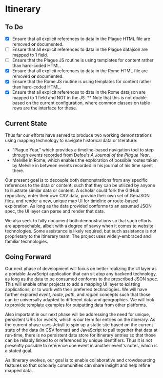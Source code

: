 # Itinerary

## To Do

* [x] Ensure that all explicit references to data in the Plague HTML file are removed **or** documented.
* [ ] Ensure that all explicit references to data in the Plague datajson are mapped to 1 field.
* [ ] Ensure that the Plague JS routine is using templates for content rather than hard-coded HTML.
* [x] Ensure that all explicit references to data in the Rome HTML file are removed **or** documented.
* [x] Ensure that the Rome JS routine is using templates for content rather than hard-coded HTML.
* [x] Ensure that all explicit references to data in the Rome datajson are mapped to 1 field and NOT in the JS.
** Note that this is not doable based on the current configuration, where common classes on table rows are the interface for these.

## Current State

Thus far our efforts have served to produce two working demonstrations using mapping technology to navigate historical data or literature:

* "Plague Year," which provides a timeline-based navigation tool to step through events recorded from Defoe's *A Journal of the Plague Year*.
* Melville in Rome, which enables the exploration of possible routes taken by Melville in between events recorded in his journal of his time spent there.

Our present goal is to decouple both demonstrations from any specific references to the data or content, such that they can be utilized by anyone to illustrate similar data or content. A scholar could fork the GitHub repository, enter their own CSV data, provide their own set of GeoJSON files, and render a new, unique map UI for timeline or route-based exploration. As long as the data provided conforms to an assumed JSON spec, the UI layer can parse and render that data.

We also seek to fully document both demonstrations so that such efforts are approachable, albeit with a degree of savvy when it comes to website technologies. Some assistance is likely required, but such assistance is not proprietary to the Itinerary team. The project uses widely-embraced and familiar technologies.

## Going Forward

Our next phase of development will focus on better realizing the UI layer as a portable JavaScript application that can sit atop any backend technology, as long as the data to be consumed conforms to the prescribed JSON spec. This will enable other projects to add a mapping UI layer to existing applications, or to work with their preferred technologies. We will have further explored *event*, *route*, *path*, and *region* concepts such that those can be universally adapted to different data and geographies. We will look to provide template examples for outputting data from other platforms.

Also important in our next phase will be addressing the need for unique, persistent URIs for *events*, which is our term for entries on the itinerary. As the current phase uses Jekyll to spin up a static site based on the current state of the data (in CSV format) and JavaScript to pull together that data at run-time, there is no persistent data store for itinerary entries so that those can be reliably linked to or referenced by unique identifiers. Thus it is not presently possible to reference one event in another event's notes, which is a stated goal.

As Itinerary evolves, our goal is to enable collaborative and crowdsourcing features so that scholarly communities can share insight and help refine mapped data.
